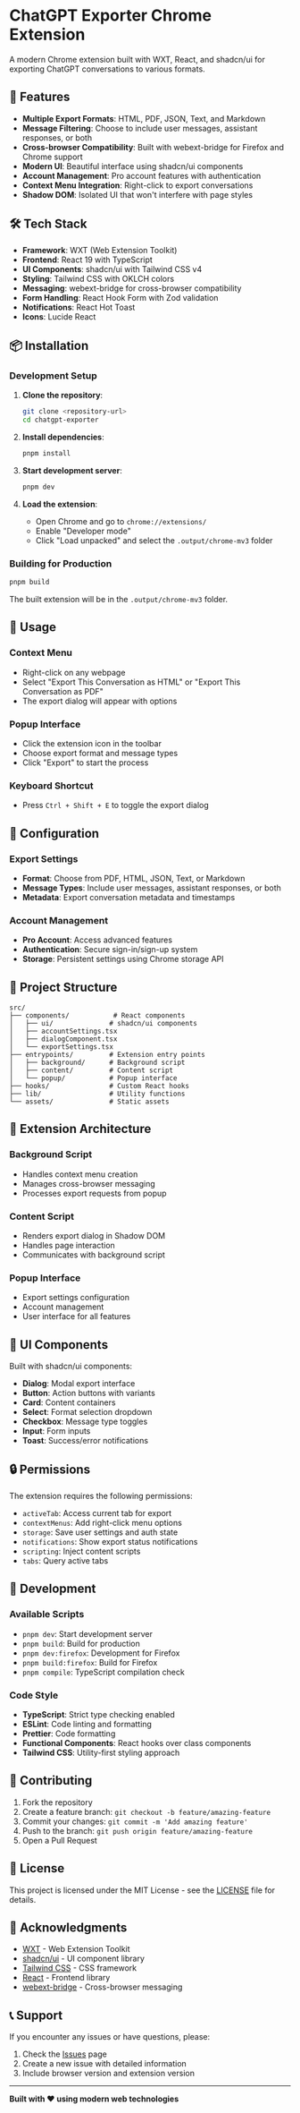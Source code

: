 # ChatGPT Exporter Chrome Extension

A modern Chrome extension built with WXT, React, and shadcn/ui for exporting ChatGPT conversations to various formats.

## 🚀 Features

- **Multiple Export Formats**: HTML, PDF, JSON, Text, and Markdown
- **Message Filtering**: Choose to include user messages, assistant responses, or both
- **Cross-browser Compatibility**: Built with webext-bridge for Firefox and Chrome support
- **Modern UI**: Beautiful interface using shadcn/ui components
- **Account Management**: Pro account features with authentication
- **Context Menu Integration**: Right-click to export conversations
- **Shadow DOM**: Isolated UI that won't interfere with page styles

## 🛠️ Tech Stack

- **Framework**: WXT (Web Extension Toolkit)
- **Frontend**: React 19 with TypeScript
- **UI Components**: shadcn/ui with Tailwind CSS v4
- **Styling**: Tailwind CSS with OKLCH colors
- **Messaging**: webext-bridge for cross-browser compatibility
- **Form Handling**: React Hook Form with Zod validation
- **Notifications**: React Hot Toast
- **Icons**: Lucide React

## 📦 Installation

### Development Setup

1. **Clone the repository**:
   ```bash
   git clone <repository-url>
   cd chatgpt-exporter
   ```

2. **Install dependencies**:
   ```bash
   pnpm install
   ```

3. **Start development server**:
   ```bash
   pnpm dev
   ```

4. **Load the extension**:
   - Open Chrome and go to `chrome://extensions/`
   - Enable "Developer mode"
   - Click "Load unpacked" and select the `.output/chrome-mv3` folder

### Building for Production

```bash
pnpm build
```

The built extension will be in the `.output/chrome-mv3` folder.

## 🎯 Usage

### Context Menu
- Right-click on any webpage
- Select "Export This Conversation as HTML" or "Export This Conversation as PDF"
- The export dialog will appear with options

### Popup Interface
- Click the extension icon in the toolbar
- Choose export format and message types
- Click "Export" to start the process

### Keyboard Shortcut
- Press `Ctrl + Shift + E` to toggle the export dialog

## 🔧 Configuration

### Export Settings
- **Format**: Choose from PDF, HTML, JSON, Text, or Markdown
- **Message Types**: Include user messages, assistant responses, or both
- **Metadata**: Export conversation metadata and timestamps

### Account Management
- **Pro Account**: Access advanced features
- **Authentication**: Secure sign-in/sign-up system
- **Storage**: Persistent settings using Chrome storage API

## 📁 Project Structure

```
src/
├── components/           # React components
│   ├── ui/              # shadcn/ui components
│   ├── accountSettings.tsx
│   ├── dialogComponent.tsx
│   └── exportSettings.tsx
├── entrypoints/         # Extension entry points
│   ├── background/      # Background script
│   ├── content/         # Content script
│   └── popup/           # Popup interface
├── hooks/               # Custom React hooks
├── lib/                 # Utility functions
└── assets/              # Static assets
```

## 🔌 Extension Architecture

### Background Script
- Handles context menu creation
- Manages cross-browser messaging
- Processes export requests from popup

### Content Script
- Renders export dialog in Shadow DOM
- Handles page interaction
- Communicates with background script

### Popup Interface
- Export settings configuration
- Account management
- User interface for all features

## 🎨 UI Components

Built with shadcn/ui components:
- **Dialog**: Modal export interface
- **Button**: Action buttons with variants
- **Card**: Content containers
- **Select**: Format selection dropdown
- **Checkbox**: Message type toggles
- **Input**: Form inputs
- **Toast**: Success/error notifications

## 🔒 Permissions

The extension requires the following permissions:
- `activeTab`: Access current tab for export
- `contextMenus`: Add right-click menu options
- `storage`: Save user settings and auth state
- `notifications`: Show export status notifications
- `scripting`: Inject content scripts
- `tabs`: Query active tabs

## 🚀 Development

### Available Scripts

- `pnpm dev`: Start development server
- `pnpm build`: Build for production
- `pnpm dev:firefox`: Development for Firefox
- `pnpm build:firefox`: Build for Firefox
- `pnpm compile`: TypeScript compilation check

### Code Style

- **TypeScript**: Strict type checking enabled
- **ESLint**: Code linting and formatting
- **Prettier**: Code formatting
- **Functional Components**: React hooks over class components
- **Tailwind CSS**: Utility-first styling approach

## 🤝 Contributing

1. Fork the repository
2. Create a feature branch: `git checkout -b feature/amazing-feature`
3. Commit your changes: `git commit -m 'Add amazing feature'`
4. Push to the branch: `git push origin feature/amazing-feature`
5. Open a Pull Request

## 📝 License

This project is licensed under the MIT License - see the [LICENSE](LICENSE) file for details.

## 🙏 Acknowledgments

- [WXT](https://wxt.dev/) - Web Extension Toolkit
- [shadcn/ui](https://ui.shadcn.com/) - UI component library
- [Tailwind CSS](https://tailwindcss.com/) - CSS framework
- [React](https://react.dev/) - Frontend library
- [webext-bridge](https://github.com/antfu/webext-bridge) - Cross-browser messaging

## 📞 Support

If you encounter any issues or have questions, please:
1. Check the [Issues](https://github.com/your-username/chatgpt-exporter/issues) page
2. Create a new issue with detailed information
3. Include browser version and extension version

---

**Built with ❤️ using modern web technologies**